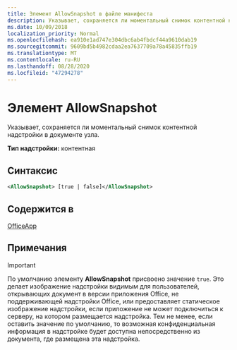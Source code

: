 ```yaml
---
title: Элемент AllowSnapshot в файле манифеста
description: Указывает, сохраняется ли моментальный снимок контентной надстройки в документе узла.
ms.date: 10/09/2018
localization_priority: Normal
ms.openlocfilehash: ea910e1ad747e304dbc6ab4fbdcf44a9610dab19
ms.sourcegitcommit: 9609bd5b4982cdaa2ea7637709a78a45835ffb19
ms.translationtype: MT
ms.contentlocale: ru-RU
ms.lasthandoff: 08/28/2020
ms.locfileid: "47294278"
---
```

# <a name="allowsnapshot-element"></a>Элемент AllowSnapshot

Указывает, сохраняется ли моментальный снимок контентной надстройки в документе узла.

**Тип надстройки:** контентная

## <a name="syntax"></a>Синтаксис

```XML
<AllowSnapshot> [true | false]</AllowSnapshot>
```

## <a name="contained-in"></a>Содержится в

[OfficeApp](officeapp.md)

## <a name="remarks"></a>Примечания

 > [!IMPORTANT]
 > По умолчанию элементу **AllowSnapshot** присвоено значение `true`. Это делает изображение надстройки видимым для пользователей, открывающих документ в версии приложения Office, не поддерживающей надстройки Office, или предоставляет статическое изображение надстройки, если приложение не может подключиться к серверу, на котором размещается надстройка. Тем не менее, если оставить значение по умолчанию, то возможная конфиденциальная информация в надстройке будет доступна непосредственно из документа, где размещена эта надстройка.
